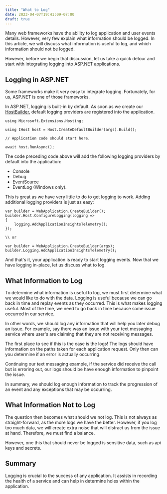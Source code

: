 ```yaml
---
title: "What to Log"
date: 2023-04-07T19:41:09-07:00
draft: true
---
```


Many web frameworks have the ability to log application and user events details. However, very few explain what information should be logged. In this article, we will discuss what information is useful to log, and which information should not be logged. 

However, before we begin that discussion, let us take a quick detour and start with integrating logging into ASP.NET applications.

## Logging in ASP.NET
Some frameworks make it very easy to integrate logging. Fortunately, for us, ASP.NET is one of those frameworks. 

In ASP.NET, logging is built-in by default. As soon as we create our [HostBuilder](https://learn.microsoft.com/en-us/dotnet/api/microsoft.extensions.hosting.host.createdefaultbuilder), default logging providers are registered into the application.
```
using Microsoft.Extensions.Hosting;

using IHost host = Host.CreateDefaultBuilder(args).Build();

// Application code should start here.

await host.RunAsync();
```
The code preceding code above will add the following logging providers by default into the application:
* Console
* Debug
* EventSource
* EventLog (Windows only).

This is great as we have very little to do to get logging to work. Adding additional logging providers is just as easy:
```
var builder = WebApplication.CreateBuilder();
builder.Host.ConfigureLogging(logging =>
{
    logging.AddApplicationInsightsTelemetry();
});

\\ or

var builder = WebApplication.CreateBuilder(args);
builder.Logging.AddApplicationInsightsTelemetry();
```
And that's it, your application is ready to start logging events. Now that we have logging in-place, let us discuss what to log.

## What Information to Log

To determine what information is useful to log, we must first determine what we would like to do with the data. Logging is useful because we can go back in time and replay events as they occurred. This is what makes logging useful. Most of the time, we need to go back in time because some issue occurred in our service.

In other words, we should log any information that will help you later debug an issue. For example, say there was an issue with your text messaging service where user's are claiming that they are not receiving messages.

The first place to see if this is the case is the logs! The logs should have information on the paths taken for each application request. Only then can you determine if an error is actually occurring.

Continuing our text messaging example, if the service did receive the call but is erroring out, our logs should be have enough information to pinpoint the issue.

In summary, we should log enough information to track the progression of an event and any exceptions that may be occurring.

## What Information Not to Log

The question then becomes what should we not log. This is not always as straight-forward, as the more logs we have the better. However, if you log too much data, we will create extra noise that will distract us from the issue at hand. Therefore, we must find a balance.

However, one this that should never be logged is sensitive data, such as api keys and secrets.

## Summary

Logging is crucial to the success of any application. It assists in recording the health of a service and can help in determine holes within the application. 